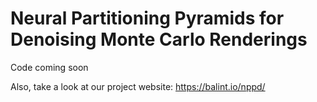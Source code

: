 # Neural Partitioning Pyramids for Denoising Monte Carlo Renderings
Code coming soon

Also, take a look at our project website: https://balint.io/nppd/

